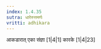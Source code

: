 ```yaml
---
index: 1.4.35
sutra: धारेरुत्तमर्णः
vritti: adhikara
---
```


 आकडारात् एका संज्ञा [1|4|1]  कारके [1|4|23] 